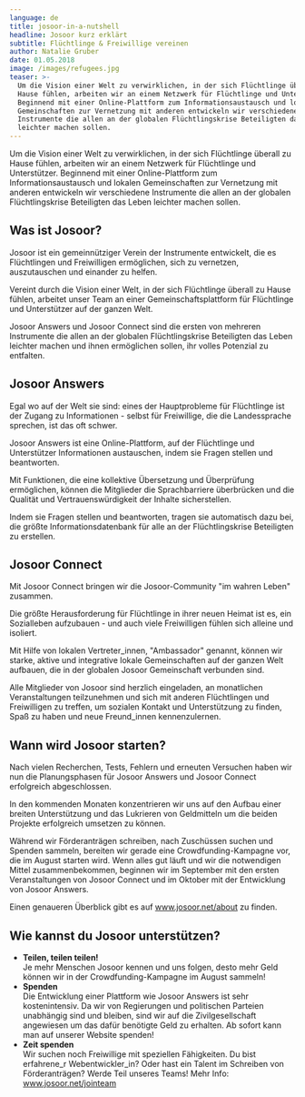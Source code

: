 ```yaml
---
language: de
title: josoor-in-a-nutshell
headline: Josoor kurz erklärt
subtitle: Flüchtlinge & Freiwillige vereinen
author: Natalie Gruber
date: 01.05.2018
image: /images/refugees.jpg
teaser: >-
  Um die Vision einer Welt zu verwirklichen, in der sich Flüchtlinge überall zu
  Hause fühlen, arbeiten wir an einem Netzwerk für Flüchtlinge und Unterstützer.
  Beginnend mit einer Online-Plattform zum Informationsaustausch und lokalen
  Gemeinschaften zur Vernetzung mit anderen entwickeln wir verschiedene
  Instrumente die allen an der globalen Flüchtlingskrise Beteiligten das Leben
  leichter machen sollen.
---
```

Um die Vision einer Welt zu verwirklichen, in der sich Flüchtlinge überall zu Hause fühlen, arbeiten wir an einem Netzwerk für Flüchtlinge und Unterstützer. Beginnend mit einer Online-Plattform zum Informationsaustausch und lokalen Gemeinschaften zur Vernetzung mit anderen entwickeln wir verschiedene Instrumente die allen an der globalen Flüchtlingskrise Beteiligten das Leben leichter machen sollen.

## Was ist Josoor?

Josoor ist ein gemeinnütziger Verein der Instrumente entwickelt, die es Flüchtlingen und Freiwilligen ermöglichen, sich zu vernetzen, auszutauschen und einander zu helfen. 

Vereint durch die Vision einer Welt, in der sich Flüchtlinge überall zu Hause fühlen, arbeitet unser Team an einer Gemeinschaftsplattform für Flüchtlinge und Unterstützer auf der ganzen Welt. 

Josoor Answers und Josoor Connect sind die ersten von mehreren Instrumente die allen an der globalen Flüchtlingskrise Beteiligten das Leben leichter machen und ihnen ermöglichen sollen, ihr volles Potenzial zu entfalten.

## Josoor Answers

Egal wo auf der Welt sie sind: eines der Hauptprobleme für Flüchtlinge ist der Zugang zu Informationen - selbst für Freiwillige, die die Landessprache sprechen, ist das oft schwer.

Josoor Answers ist eine Online-Plattform, auf der Flüchtlinge und Unterstützer Informationen austauschen, indem sie Fragen stellen und beantworten. 

Mit Funktionen, die eine kollektive Übersetzung und Überprüfung ermöglichen, können die Mitglieder die Sprachbarriere überbrücken und die Qualität und Vertrauenswürdigkeit der Inhalte sicherstellen.

Indem sie Fragen stellen und beantworten, tragen sie automatisch dazu bei, die größte Informationsdatenbank für alle an der Flüchtlingskrise Beteiligten zu erstellen.

## Josoor Connect

Mit Josoor Connect bringen wir die Josoor-Community "im wahren Leben" zusammen.

Die größte Herausforderung für Flüchtlinge in ihrer neuen Heimat ist es, ein Sozialleben aufzubauen - und auch viele Freiwilligen fühlen sich alleine und isoliert. 

Mit Hilfe von lokalen Vertreter_innen, "Ambassador" genannt, können wir starke, aktive und integrative lokale Gemeinschaften auf der ganzen Welt aufbauen, die in der globalen Josoor Gemeinschaft verbunden sind.

Alle Mitglieder von Josoor sind herzlich eingeladen, an monatlichen Veranstaltungen teilzunehmen und sich mit anderen Flüchtlingen und Freiwilligen zu treffen, um sozialen Kontakt und Unterstützung zu finden, Spaß zu haben und neue Freund_innen kennenzulernen.

## Wann wird Josoor starten?

Nach vielen Recherchen, Tests, Fehlern und erneuten Versuchen haben wir nun die Planungsphasen für Josoor Answers und Josoor Connect erfolgreich abgeschlossen.

In den kommenden Monaten konzentrieren wir uns auf den Aufbau einer breiten Unterstützung und das Lukrieren von Geldmitteln um die beiden Projekte erfolgreich umsetzen zu können.

Während wir Förderanträgen schreiben, nach Zuschüssen suchen und Spenden sammeln, bereiten wir gerade eine Crowdfunding-Kampagne vor, die im August starten wird. Wenn alles gut läuft und wir die notwendigen Mittel zusammenbekommen, beginnen wir im September mit den ersten Veranstaltungen von Josoor Connect und im Oktober mit der Entwicklung von Josoor Answers.

Einen genaueren Überblick gibt es auf www.josoor.net/about zu finden.

## Wie kannst du Josoor unterstützen?

* **Teilen, teilen teilen!**\
  Je mehr Menschen Josoor kennen und uns folgen, desto mehr Geld können wir in der Crowdfunding-Kampagne im August sammeln!
* **Spenden** \
  Die Entwicklung einer Plattform wie Josoor Answers ist sehr kostenintensiv. Da wir von Regierungen und politischen Parteien unabhängig sind und bleiben, sind wir auf die Zivilgesellschaft angewiesen um das dafür benötigte Geld zu erhalten. Ab sofort kann man auf unserer Website spenden!
* **Zeit spenden** \
  Wir suchen noch Freiwillige mit speziellen Fähigkeiten. Du bist erfahrene_r Webentwickler_in? Oder hast ein Talent im Schreiben von Förderanträgen? Werde Teil unseres Teams! Mehr Info: www.josoor.net/jointeam
